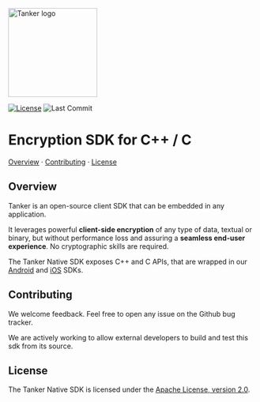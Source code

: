 [license-badge]: https://img.shields.io/badge/License-Apache%202.0-blue.svg
[license-link]: https://opensource.org/licenses/Apache-2.0

[last-commit-badge]: https://img.shields.io/github/last-commit/TankerHQ/sdk-js.svg?label=Last%20commit&logo=github

<img src="https://cdn.jsdelivr.net/gh/TankerHQ/sdk-js@v1.10.1/src/public/tanker.png" alt="Tanker logo" width="180" />

[![License][license-badge]][license-link]
![Last Commit][last-commit-badge]

# Encryption SDK for C++ / C

[Overview](#overview) · [Contributing](#contributing) · [License](#license)

## Overview

Tanker is an open-source client SDK that can be embedded in any application.

It leverages powerful **client-side encryption** of any type of data, textual or binary, but without performance loss and assuring a **seamless end-user experience**. No cryptographic skills are required.

The Tanker Native SDK exposes C++ and C APIs, that are wrapped in our [Android](https://github.com/TankerHQ/sdk-android) and [iOS](https://github.com/TankerHQ/sdk-ios) SDKs.

## Contributing

We welcome feedback. Feel free to open any issue on the Github bug tracker.

We are actively working to allow external developers to build and test this sdk from its source.

## License

The Tanker Native SDK is licensed under the [Apache License, version 2.0](http://www.apache.org/licenses/LICENSE-2.0).
